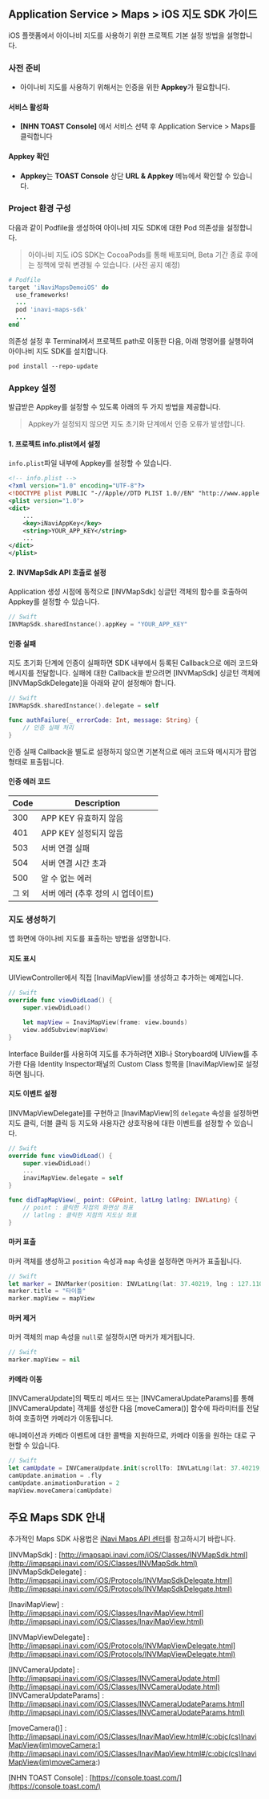 ## Application Service > Maps > iOS 지도 SDK 가이드
iOS 플랫폼에서 아이나비 지도를 사용하기 위한 프로젝트 기본 설정 방법을 설명합니다.

### 사전 준비
- 아이나비 지도를 사용하기 위해서는 인증을 위한 **Appkey**가 필요합니다.

#### 서비스 활성화
- **[NHN TOAST Console]** 에서 서비스 선택 후 Application Service > Maps를 클릭합니다

#### Appkey 확인
- **Appkey**는 **TOAST Console** 상단 **URL & Appkey** 메뉴에서 확인할 수 있습니다.


### Project 환경 구성
다음과 같이 Podfile을 생성하여 아이나비 지도 SDK에 대한 Pod 의존성을 설정합니다.

> 아이나비 지도 iOS SDK는 CocoaPods를 통해 배포되며, Beta 기간 종료 후에는 정책에 맞춰 변경될 수 있습니다. (사전 공지 예정)

```ruby
# Podfile
target 'iNaviMapsDemoiOS' do
  use_frameworks!
  ...
  pod 'inavi-maps-sdk'
  ...
end
```

의존성 설정 후 Terminal에서 프로젝트 path로 이동한 다음, 아래 명령어를 실행하여 아이나비 지도 SDK를 설치합니다.
```
pod install --repo-update
```

### Appkey 설정
발급받은 Appkey를 설정할 수 있도록 아래의 두 가지 방법을 제공합니다. 

> Appkey가 설정되지 않으면 지도 초기화 단계에서 인증 오류가 발생합니다.

#### 1. 프로젝트 info.plist에서 설정
`info.plist`파일 내부에 Appkey를 설정할 수 있습니다.
```xml
<!-- info.plist -->
<?xml version="1.0" encoding="UTF-8"?>
<!DOCTYPE plist PUBLIC "-//Apple//DTD PLIST 1.0//EN" "http://www.apple.com/DTDs/PropertyList-1.0.dtd">
<plist version="1.0">
<dict>
	...
	<key>iNaviAppKey</key>
	<string>YOUR_APP_KEY</string>
	...
</dict>
</plist>
```

#### 2. INVMapSdk API 호출로 설정
Application 생성 시점에 동적으로 [INVMapSdk] 싱글턴 객체의 함수를 호출하여 Appkey를 설정할 수 있습니다.

```swift
// Swift
INVMapSdk.sharedInstance().appKey = "YOUR_APP_KEY"
```

#### 인증 실패
지도 초기화 단계에 인증이 실패하면 SDK 내부에서 등록된 Callback으로 에러 코드와 메시지를 전달합니다.
실패에 대한 Callback을 받으려면 [INVMapSdk] 싱글턴 객체에 [INVMapSdkDelegate]을 아래와 같이 설정해야 합니다.
```swift
// Swift
INVMapSdk.sharedInstance().delegate = self

func authFailure(_ errorCode: Int, message: String) {
    // 인증 실패 처리
}

```
인증 실패 Callback을 별도로 설정하지 않으면 기본적으로 에러 코드와 메시지가 팝업 형태로 표출됩니다.

#### 인증 에러 코드
| Code | Description |
| ------ | ------ |
| 300 | APP KEY 유효하지 않음
| 401 | APP KEY 설정되지 않음 |
| 503 | 서버 연결 실패 |
| 504 | 서버 연결 시간 초과 |
| 500 | 알 수 없는 에러 |
| 그 외 | 서버 에러 (추후 정의 시 업데이트) |




### 지도 생성하기
앱 화면에 아이나비 지도를 표출하는 방법을 설명합니다.

#### 지도 표시
UIViewController에서 직접 [InaviMapView]를 생성하고 추가하는 예제입니다.
```swift
// Swift
override func viewDidLoad() {
    super.viewDidLoad()

    let mapView = InaviMapView(frame: view.bounds)
    view.addSubview(mapView)
}
```
Interface Builder를 사용하여 지도를 추가하려면 XIB나 Storyboard에 UIView를 추가한 다음
Identity Inspector패널의 Custom Class 항목을 [InaviMapView]로 설정하면 됩니다.

#### 지도 이벤트 설정
[INVMapViewDelegate]를 구현하고 [InaviMapView]의 `delegate` 속성을 설정하면 지도 클릭, 더블 클릭 등 지도와 사용자간 상호작용에 대한 이벤트를 설정할 수 있습니다.
```swift
// Swift
override func viewDidLoad() {
    super.viewDidLoad()
    ...
    inaviMapView.delegate = self
}

func didTapMapView(_ point: CGPoint, latLng latlng: INVLatLng) {
    // point : 클릭한 지점의 화면상 좌표
    // latlng : 클릭한 지점의 지도상 좌표
}
```

#### 마커 표출
마커 객체를 생성하고 `position` 속성과 `map` 속성을 설정하면 마커가 표출됩니다.
```swift
// Swift
let marker = INVMarker(position: INVLatLng(lat: 37.40219, lng : 127.11077))
marker.title = "타이틀"
marker.mapView = mapView
```

#### 마커 제거
마커 객체의 map 속성을 `null`로 설정하시면 마커가 제거됩니다.
```swift
// Swift
marker.mapView = nil
```

#### 카메라 이동
[INVCameraUpdate]의 팩토리 메서드 또는 [INVCameraUpdateParams]를 통해 [INVCameraUpdate] 객체를 생성한 다음
[moveCamera()] 함수에 파라미터를 전달하여 호출하면 카메라가 이동됩니다.

애니메이션과 카메라 이벤트에 대한 콜백을 지원하므로, 카메라 이동을 원하는 대로 구현할 수 있습니다.
```swift
// Swift
let camUpdate = INVCameraUpdate.init(scrollTo: INVLatLng(lat: 37.40219, lng : 127.11077))
camUpdate.animation = .fly
camUpdate.animationDuration = 2
mapView.moveCamera(camUpdate)
```

## 주요 Maps SDK 안내
추가적인 Maps SDK 사용법은 [iNavi Maps API 센터](http://imapsapi.inavi.com/)를 참고하시기 바랍니다.

[INVMapSdk] : [http://imapsapi.inavi.com/iOS/Classes/INVMapSdk.html](http://imapsapi.inavi.com/iOS/Classes/INVMapSdk.html)
[INVMapSdkDelegate] : [http://imapsapi.inavi.com/iOS/Protocols/INVMapSdkDelegate.html](http://imapsapi.inavi.com/iOS/Protocols/INVMapSdkDelegate.html)

[InaviMapView] : [http://imapsapi.inavi.com/iOS/Classes/InaviMapView.html](http://imapsapi.inavi.com/iOS/Classes/InaviMapView.html)

[INVMapViewDelegate] : [http://imapsapi.inavi.com/iOS/Protocols/INVMapViewDelegate.html](http://imapsapi.inavi.com/iOS/Protocols/INVMapViewDelegate.html)

[INVCameraUpdate] : [http://imapsapi.inavi.com/iOS/Classes/INVCameraUpdate.html](http://imapsapi.inavi.com/iOS/Classes/INVCameraUpdate.html)
[INVCameraUpdateParams] : [http://imapsapi.inavi.com/iOS/Classes/INVCameraUpdateParams.html](http://imapsapi.inavi.com/iOS/Classes/INVCameraUpdateParams.html)

[moveCamera()] : [http://imapsapi.inavi.com/iOS/Classes/InaviMapView.html#/c:objc(cs)InaviMapView(im)moveCamera:](http://imapsapi.inavi.com/iOS/Classes/InaviMapView.html#/c:objc(cs)InaviMapView(im)moveCamera:)

[NHN TOAST Console] : [https://console.toast.com/](https://console.toast.com/)
